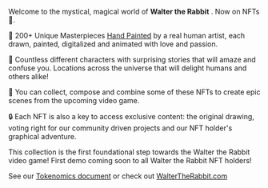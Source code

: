 Welcome to the mystical, magical world of **Walter the Rabbit** .
Now on NFTs 🎉.

🎨 200+ Unique Masterpieces [Hand Painted](https://waltertherabbit.com/drawnNotMade.png) by a real human artist, each drawn, painted, digitalized and animated with love and passion.

🌟 Countless different characters with surprising stories that will amaze and confuse you. Locations across the universe that will delight humans and others alike!

🎊  You can collect, compose and combine some of these NFTs to create epic scenes from the upcoming video game.

🔒 Each NFT is also a key to access exclusive content: the original drawing, voting right for our community driven projects and our NFT holder's graphical adventure.

This collection is the first foundational step towards the Walter the Rabbit video game!
First demo coming soon to all Walter the Rabbit NFT holders! 

See our [Tokenomics document](https://waltertherabbit.com/docs/Tokenomics.md) or check out [WalterTheRabbit.com](https://WalterTheRabbit.com/)
